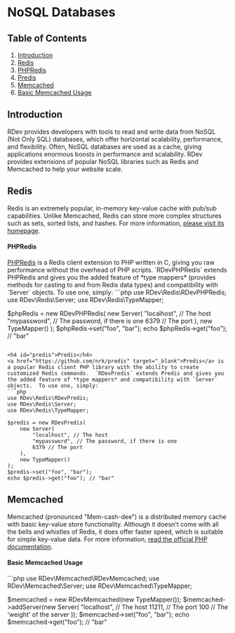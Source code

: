 # NoSQL Databases

## Table of Contents
1. [Introduction](#introduction)
2. [Redis](#redis)
  1. [PHPRedis](#phpredis)
  2. [Predis](#predis)
3. [Memcached](#memcached)
  1. [Basic Memcached Usage](#basic-memcached-usage)

<h2 id="introduction">Introduction</h2>
RDev provides developers with tools to read and write data from NoSQL (Not Only SQL) databases, which offer horizontal scalability, performance, and flexibility.  Often, NoSQL databases are used as a cache, giving applications enormous boosts in performance and scalability.  RDev provides extensions of popular NoSQL libraries such as Redis and Memcached to help your website scale.

<h2 id="redis">Redis</h2>
Redis is an extremely popular, in-memory key-value cache with pub/sub capabilities.  Unlike Memcached, Redis can store more complex structures such as sets, sorted lists, and hashes.  For more information, <a href="http://redis.io/" target="_blank">please visit its homepage</a>.

<h4 id="phpredis">PHPRedis</h4>
<a href="https://github.com/phpredis/phpredis" target="_blank">PHPRedis</a> is a Redis client extension to PHP written in C, giving you raw performance without the overhead of PHP scripts.  `RDevPHPRedis` extends PHPRedis and gives you the added feature of *type mappers* (provides methods for casting to and from Redis data types) and compatibility with `Server` objects.  To use one, simply:
```php
use RDev\Redis\RDevPHPRedis;
use RDev\Redis\Server;
use RDev\Redis\TypeMapper;

$phpRedis = new RDevPHPRedis(
    new Server(
        "localhost", // The host
        "mypassword", // The password, if there is one
        6379 // The port
    ),
    new TypeMapper()
);
$phpRedis->set("foo", "bar");
echo $phpRedis->get("foo"); // "bar"
```

<h4 id="predis">Predis</h4>
<a href="https://github.com/nrk/predis" target="_blank">Predis</a> is a popular Redis client PHP library with the ability to create customized Redis commands.  `RDevPredis` extends Predis and gives you the added feature of *type mappers* and compatibility with `Server` objects.  To use one, simply:
```php
use RDev\Redis\RDevPredis;
use RDev\Redis\Server;
use RDev\Redis\TypeMapper;

$predis = new RDevPredis(
    new Server(
        "localhost", // The host
        "mypassword", // The password, if there is one
        6379 // The port
    ),
    new TypeMapper()
);
$predis->set("foo", "bar");
echo $predis->get("foo"); // "bar"
```

<h2 id="memcached">Memcached</h2>
Memcached (pronounced "Mem-cash-dee") is a distributed memory cache with basic key-value store functionality.  Although it doesn't come with all the bells and whistles of Redis, it does offer faster speed, which is suitable for simple key-value data.  For more information, <a href="http://php.net/manual/en/book.memcached.php" target="_blank">read the official PHP documentation</a>.

<h4 id="basic-memcached-usage">Basic Memcached Usage</h4>
```php
use RDev\Memcached\RDevMemcached;
use RDev\Memcached\Server;
use RDev\Memcached\TypeMapper;

$memcached = new RDevMemcached(new TypeMapper());
$memcached->addServer(new Server(
    "localhost", // The host
    11211, // The port
    100 // The 'weight' of the server
));
$memcached->set("foo", "bar");
echo $memcached->get("foo"); // "bar"
```